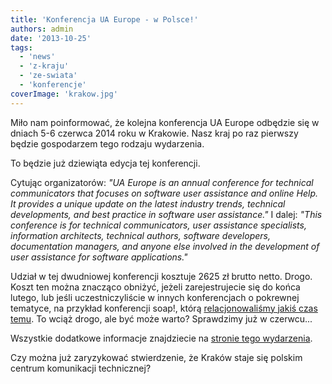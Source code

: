 ```yaml
---
title: 'Konferencja UA Europe - w Polsce!'
authors: admin
date: '2013-10-25'
tags:
  - 'news'
  - 'z-kraju'
  - 'ze-swiata'
  - 'konferencje'
coverImage: 'krakow.jpg'
---
```


Miło nam poinformować, że kolejna konferencja UA Europe odbędzie się w dniach
5-6 czerwca 2014 roku w Krakowie. Nasz kraj po raz pierwszy będzie gospodarzem
tego rodzaju wydarzenia.

<!--truncate-->

To będzie już dziewiąta edycja tej konferencji.

Cytując organizatorów: _"UA Europe is an annual conference for technical
communicators that focuses on software user assistance and online Help. It
provides a unique update on the latest industry trends, technical developments,
and best practice in software user assistance."_ I dalej: _"This conference is
for technical communicators, user assistance specialists, information
architects, technical authors, software developers, documentation managers, and
anyone else involved in the development of user assistance for software
applications."_

Udział w tej dwudniowej konferencji kosztuje 2625 zł brutto netto. Drogo. Koszt
ten można znacząco obniżyć, jeżeli zarejestrujecie się do końca lutego, lub
jeśli uczestniczyliście w innych konferencjach o pokrewnej tematyce, na przykład
konferencji soap!, którą
[relacjonowaliśmy jakiś czas temu](http://techwriter.pl/soap-technical-communication-conference-relacja/).
To wciąż drogo, ale być może warto? Sprawdzimy już w czerwcu...

Wszystkie dodatkowe informacje znajdziecie na
[stronie tego wydarzenia](http://www.uaeurope.com/conference/index.html).

Czy można już zaryzykować stwierdzenie, że Kraków staje się polskim centrum
komunikacji technicznej?
